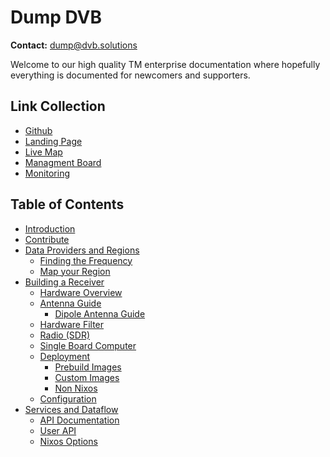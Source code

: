 # Dump DVB

**Contact:** <dump@dvb.solutions>

Welcome to our high quality TM enterprise documentation where 
hopefully everything is documented for newcomers and supporters.

## Link Collection

- [Github](https://github.com/dump-dvb)
- [Landing Page](https://dvb.solutions)
- [Live Map](https://map.dvb.solutions)
- [Managment Board](https://click.dvb.solutions)
- [Monitoring](https://monitroing.dvb.solutions)

## Table of Contents

- [Introduction](./chapter_1_introduction.md)
- [Contribute](./chapter_2_contribute.md)
- [Data Providers and Regions](./chapter_3_data_providers.md)
    - [Finding the Frequency](./chapter_3_1_finding_frequencies.md)
    - [Map your Region](./chapter_3_2_map_region.md)
- [Building a Receiver](./chaper_4_building_a_receiver.md)
  - [Hardware Overview](./chapter_4_1_hardware_overview.md)
  - [Antenna Guide](./chapter_4_2_antenna_guide.md)
	  - [Dipole Antenna Guide](./chapter_4_2_1_dipole_antenna.md)
  - [Hardware Filter](./chapter_4_3_hardware_filter.md)
  - [Radio (SDR)](./chapter_4_4_radio.md)
  - [Single Board Computer](./chapter_4_5_computer.md)
  - [Deployment](./chapter_4_6_deployment.md)
    - [Prebuild Images](./chapter_4_6_1_prebuild_images.md)
    - [Custom Images](./chapter_4_6_2_custom_images.md)
    - [Non Nixos](./chapter_4_6_3_non_nixos.md)
  - [Configuration](./chapter_4_7_configuration.md)
- [Services and Dataflow](./chapter_5_services.md)
  - [API Documentation](./chapter_5_1_api.md)
  - [User API](./chapter_5_2_user_api.md)
  - [Nixos Options](./chapter_5_3_nixos_options.md)

